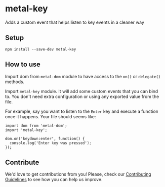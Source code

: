 # metal-key

Adds a custom event that helps listen to key events in a cleaner way

## Setup

`npm install --save-dev metal-key`

## How to use

Import dom from `metal-dom` module to have access to the `on()` or `delegate()` methods.

Import `metal-key` module. It will add some custom events that you can bind to. You don't need extra configuration or using any exported value from the file.

For example, say you want to listen to the `Enter` key and execute a function once it happens. Your file should seems like:

```
import dom from 'metal-dom';
import 'metal-key';

dom.on('keydown:enter', function() {
  console.log('Enter key was pressed');
});
```

## Contribute

We'd love to get contributions from you! Please, check our [Contributing Guidelines](CONTRIBUTING.md) to see how you can help us improve.
